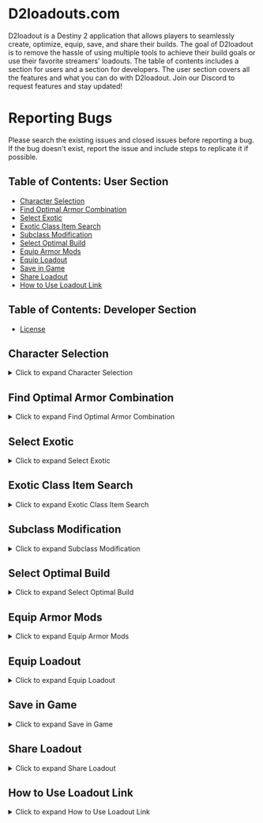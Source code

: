 # D2loadouts.com

D2loadout is a Destiny 2 application that allows players to seamlessly create, optimize, equip, save, and share their builds. The goal of D2loadout is to remove the hassle of using multiple tools to achieve their build goals or use their favorite streamers' loadouts. The table of contents includes a section for users and a section for developers. The user section covers all the features and what you can do with D2loadout. Join our Discord to request features and stay updated!

# Reporting Bugs

Please search the existing issues and closed issues before reporting a bug. If the bug doesn't exist, report the issue and include steps to replicate it if possible.

## Table of Contents: User Section

- [Character Selection](#character-selection)
- [Find Optimal Armor Combination](#find-optimal-armor-combination)
- [Select Exotic](#select-exotic)
- [Exotic Class Item Search](#exotic-class-item-search)
- [Subclass Modification](#subclass-modification)
- [Select Optimal Build](#select-optimal-build)
- [Equip Armor Mods](#equip-armor-mods)
- [Equip Loadout](#equip-loadout)
- [Save in Game](#save-in-game)
- [Share Loadout](#share-loadout)
- [How to Use Loadout Link](#how-to-use-loadout-link)

## Table of Contents: Developer Section

- [License](#license)

## Character Selection

<details>
  <summary>Click to expand Character Selection</summary>

![Character Selection](./public/assets/Char_Select.gif)

D2loadout allows you to access your character and their respective inventories. Your characters will appear in the header component.

</details>

## Find Optimal Armor Combination

<details>
  <summary>Click to expand Find Optimal Armor Combination</summary>

![Optimal Armor Combination](./public/assets/Optimal_armor.gif)

This feature allows you to select your desired stats. The tool triggers an algorithm that returns the best possible armor combination to fulfill those stats. It also accounts for the bonuses and penalties from selected fragments to provide an accurate armor combination.

</details>

## Select Exotic

<details>
  <summary>Click to expand Select Exotic</summary>

![Exotic Selection](./public/assets/Exotic_select.gif)

The exotic selection feature allows you to search for or find the exotic needed for your build. Use the search bar or scroll to find the desired exotic. If the exotic is not owned, it will be greyed out.

</details>

## Exotic Class Item Search

<details>
  <summary>Click to expand Exotic Class Item Search</summary>

![Exotic Class Item Search](./public/assets/Exotic_class_item.gif)

The exotic selector feature also allows you to search or select a specific roll of an exotic class item in your inventory. When you select the class item, the dropdown will update with all your owned class items. When selected, the class item will be used for combinations and later when you equip your loadout.

</details>

## Subclass Modification

<details>
  <summary>Click to expand Subclass Modification</summary>

![Subclass Modification](./public/assets/Subclass_mod.gif)

We designed the user interface to resemble the in-game interface to make the tool more familiar to players. Like in the game, you can select your desired supers, aspects, fragments, etc. The feature dynamically adjusts to provide the correct number of fragment slots and includes the bonuses and penalties from these fragments in the armor combination.

</details>

## Select Optimal Build

<details>
  <summary>Click to expand Select Optimal Build</summary>

![Select Optimal Build](./public/assets/select_optimal_build.gif)

This list includes the top 30,000 armor combinations based on the best total stat tier. It automatically sorts the combinations based on the lowest number of mods used. The cards include the armor pieces, total stats, mods used, and their counts. To select a desired combination, simply click on the combination you like. This will transfer you to the armor modification page, and the selected mods will automatically transfer to the armor customization page.

</details>

## Equip Armor Mods

<details>
  <summary>Click to expand Equip Armor Mods</summary>

![Equip Armor Mods](./public/assets/armor_customization.gif)

This feature allows you to equip armor mods and modify your abilities into the selected armor combination. At the top, the required mods needed to reach the desired stats are highlighted in red. You can simply click on the mods to auto-equip them, or you can manually modify or omit any stat mods if they interfere with the rest of your build.

</details>

## Equip Loadout

<details>
  <summary>Click to expand Equip Loadout</summary>

![Equip Loadout](./public/assets/equiploadout.gif)

After modifying your armor mods and abilities, click on the "Equip Loadout" button to equip your loadout. If your inventory is full or your armor pieces are in the vault, don’t worry! This feature will automatically pull armor from the vault and move items around to ensure your build is equipped. After you click "Equip Loadout," an animation will indicate which slot is being modified, followed by feedback showing the success or failure of equipping armor pieces, mods, and abilities.

</details>

## Save in Game

<details>
  <summary>Click to expand Save in Game</summary>

![Save Loadout](./public/assets/saveloadout.gif)

After equipping your loadout, you can save it in the game. This feature allows you to select the name, icon, and color for your saved loadout. It will override existing loadouts if you choose, or you can save it in an empty slot.

</details>

## Share Loadout

<details>
  <summary>Click to expand Share Loadout</summary>

![Share Loadout](./public/assets/shareloadout.gif)

This feature makes sharing loadouts seamless and removes the hassle of sharing builds with friends, clanmates, or followers.

1. Rank the stats based on priority. For example, if the build requires 100 resilience but mobility doesn't matter, set resilience as the top priority and mobility as the lowest. This allows us to find the ideal armor pieces from the receiving user's armor pool, so they don’t have to manually find armor for their build.
2. Once you've ranked the stats based on priority, generate the link and share it with others!

</details>

## How to Use Loadout Link

<details>
  <summary>Click to expand How to Use Loadout Link</summary>

![How to Use Loadout Link](./public/assets/use_shareloadout link.png)

When you receive a loadout link, simply click on it. This will automatically take you to D2loadouts, where it will find an armor set that matches the shared link. If you have better armor, it will find a better build. If you have worse armor, it will find armor as close as possible to the shared link, prioritizing the most important stats. After the page loads, it will take you to the armor modification screen where you can make final tweaks or just equip the shared loadout!

</details>
